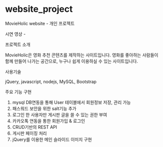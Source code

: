 # website_project

MovieHolic website - 개인 프로젝트

시연 영상 -

프로젝트 소개

MovieHolic은 영화 추천 콘텐츠를 제작하는 사이트입니다. 영화를 좋아하는 사람들이 함께 만들어 나가는 공간으로, 누구나 쉽게 이용하실 수 있는 사이트입니다.

사용기술

jQuery, javascript, nodejs, MySQL, Bootstrap

주요 기능 구현

1. mysql DB연동을 통해 User 테이블에서 회원정보 저장, 관리 가능
2. 패스워드 보안을 위한 salt기능 추가
3. 로그인 한 사용자만 게시판 글을 쓸 수 있는 권한 부여
4. 카카오톡 연동을 통한 회원가입 & 로그인
5. CRUD기반의 REST API
6. 게시판 페이징 처리
7. jQuery를 이용한 메인 슬라이드 이미지 구현


